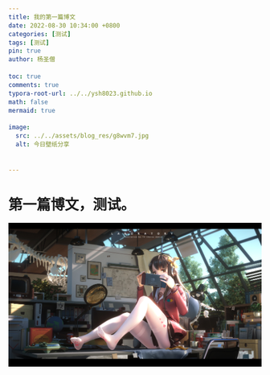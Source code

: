 ```yaml
---
title: 我的第一篇博文
date: 2022-08-30 10:34:00 +0800
categories: [测试]
tags: [测试]
pin: true
author: 杨圣僧

toc: true
comments: true
typora-root-url: ../../ysh8023.github.io
math: false
mermaid: true

image: 
  src: ../../assets/blog_res/g8wvm7.jpg
  alt: 今日壁纸分享


---
```


# 第一篇博文，测试。

![g8wvm7](/assets/blog_res/g8wvm7.jpg)
